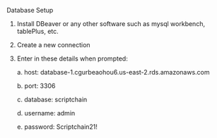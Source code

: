 Database Setup

1. Install DBeaver or any other software such as mysql workbench, tablePlus, etc.

2. Create a new connection

3. Enter in these details when prompted:

      a. host: database-1.cgurbeaohou6.us-east-2.rds.amazonaws.com

      b. port: 3306

      c. database: scriptchain

      d. username: admin

      e. password: Scriptchain21!
